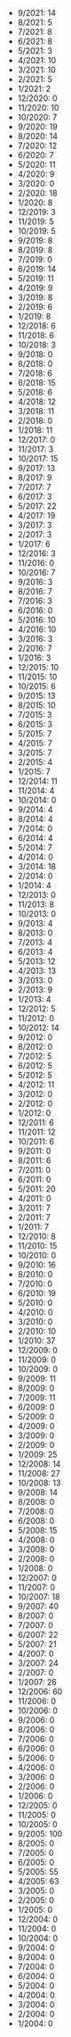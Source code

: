 *  9/2021: 14
*  8/2021: 5
*  7/2021: 8
*  6/2021: 8
*  5/2021: 3
*  4/2021: 10
*  3/2021: 10
*  2/2021: 5
*  1/2021: 2
*  12/2020: 0
*  11/2020: 10
*  10/2020: 7
*  9/2020: 19
*  8/2020: 14
*  7/2020: 12
*  6/2020: 7
*  5/2020: 11
*  4/2020: 9
*  3/2020: 0
*  2/2020: 18
*  1/2020: 8
*  12/2019: 3
*  11/2019: 5
*  10/2019: 5
*  9/2019: 8
*  8/2019: 8
*  7/2019: 0
*  6/2019: 14
*  5/2019: 11
*  4/2019: 9
*  3/2019: 8
*  2/2019: 6
*  1/2019: 8
*  12/2018: 6
*  11/2018: 6
*  10/2018: 3
*  9/2018: 0
*  8/2018: 0
*  7/2018: 6
*  6/2018: 15
*  5/2018: 6
*  4/2018: 12
*  3/2018: 11
*  2/2018: 0
*  1/2018: 11
*  12/2017: 0
*  11/2017: 3
*  10/2017: 15
*  9/2017: 13
*  8/2017: 9
*  7/2017: 7
*  6/2017: 3
*  5/2017: 22
*  4/2017: 19
*  3/2017: 3
*  2/2017: 3
*  1/2017: 6
*  12/2016: 3
*  11/2016: 0
*  10/2016: 7
*  9/2016: 3
*  8/2016: 7
*  7/2016: 3
*  6/2016: 0
*  5/2016: 10
*  4/2016: 10
*  3/2016: 3
*  2/2016: 7
*  1/2016: 3
*  12/2015: 10
*  11/2015: 10
*  10/2015: 6
*  9/2015: 13
*  8/2015: 10
*  7/2015: 3
*  6/2015: 3
*  5/2015: 7
*  4/2015: 7
*  3/2015: 7
*  2/2015: 4
*  1/2015: 7
*  12/2014: 11
*  11/2014: 4
*  10/2014: 0
*  9/2014: 4
*  8/2014: 4
*  7/2014: 0
*  6/2014: 4
*  5/2014: 7
*  4/2014: 0
*  3/2014: 18
*  2/2014: 0
*  1/2014: 4
*  12/2013: 0
*  11/2013: 8
*  10/2013: 0
*  9/2013: 4
*  8/2013: 0
*  7/2013: 4
*  6/2013: 4
*  5/2013: 12
*  4/2013: 13
*  3/2013: 0
*  2/2013: 9
*  1/2013: 4
*  12/2012: 5
*  11/2012: 0
*  10/2012: 14
*  9/2012: 0
*  8/2012: 0
*  7/2012: 5
*  6/2012: 5
*  5/2012: 5
*  4/2012: 11
*  3/2012: 0
*  2/2012: 0
*  1/2012: 0
*  12/2011: 6
*  11/2011: 12
*  10/2011: 6
*  9/2011: 0
*  8/2011: 6
*  7/2011: 0
*  6/2011: 0
*  5/2011: 20
*  4/2011: 0
*  3/2011: 7
*  2/2011: 7
*  1/2011: 7
*  12/2010: 8
*  11/2010: 15
*  10/2010: 0
*  9/2010: 16
*  8/2010: 0
*  7/2010: 0
*  6/2010: 19
*  5/2010: 0
*  4/2010: 0
*  3/2010: 0
*  2/2010: 10
*  1/2010: 37
*  12/2009: 0
*  11/2009: 0
*  10/2009: 0
*  9/2009: 11
*  8/2009: 0
*  7/2009: 11
*  6/2009: 0
*  5/2009: 0
*  4/2009: 0
*  3/2009: 0
*  2/2009: 0
*  1/2009: 25
*  12/2008: 14
*  11/2008: 27
*  10/2008: 13
*  9/2008: 14
*  8/2008: 0
*  7/2008: 0
*  6/2008: 0
*  5/2008: 15
*  4/2008: 0
*  3/2008: 0
*  2/2008: 0
*  1/2008: 0
*  12/2007: 0
*  11/2007: 0
*  10/2007: 18
*  9/2007: 40
*  8/2007: 0
*  7/2007: 0
*  6/2007: 22
*  5/2007: 21
*  4/2007: 0
*  3/2007: 24
*  2/2007: 0
*  1/2007: 26
*  12/2006: 60
*  11/2006: 0
*  10/2006: 0
*  9/2006: 0
*  8/2006: 0
*  7/2006: 0
*  6/2006: 0
*  5/2006: 0
*  4/2006: 0
*  3/2006: 0
*  2/2006: 0
*  1/2006: 0
*  12/2005: 0
*  11/2005: 0
*  10/2005: 0
*  9/2005: 100
*  8/2005: 0
*  7/2005: 0
*  6/2005: 0
*  5/2005: 55
*  4/2005: 63
*  3/2005: 0
*  2/2005: 0
*  1/2005: 0
*  12/2004: 0
*  11/2004: 0
*  10/2004: 0
*  9/2004: 0
*  8/2004: 0
*  7/2004: 0
*  6/2004: 0
*  5/2004: 0
*  4/2004: 0
*  3/2004: 0
*  2/2004: 0
*  1/2004: 0